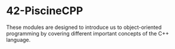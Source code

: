 # 42-PiscineCPP

These modules are designed to introduce us to object-oriented programming by covering different important concepts of the C++ language.
